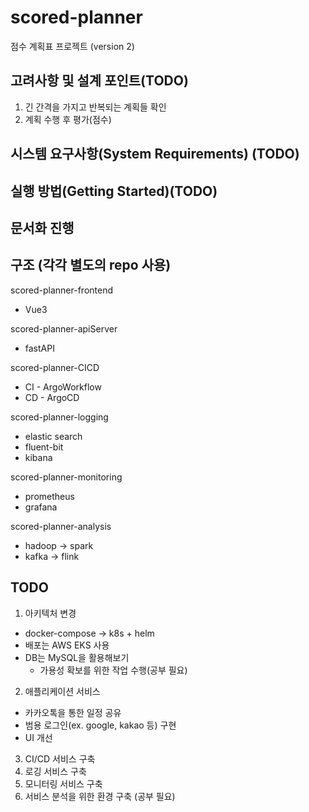 # scored-planner
점수 계획표 프로젝트 (version 2)

## 고려사항 및 설계 포인트(TODO)
1. 긴 간격을 가지고 반복되는 계획들 확인
2. 계획 수행 후 평가(점수)

## 시스템 요구사항(System Requirements) (TODO)

## 실행 방법(Getting Started)(TODO)

## 문서화 진행

## 구조 (각각 별도의 repo 사용)

scored-planner-frontend
  - Vue3

scored-planner-apiServer
  - fastAPI

scored-planner-CICD
  - CI - ArgoWorkflow
  - CD - ArgoCD

scored-planner-logging
  - elastic search
  - fluent-bit
  - kibana

scored-planner-monitoring
  - prometheus
  - grafana

scored-planner-analysis
  - hadoop -> spark
  - kafka -> flink

## TODO
1. 아키텍처 변경
  - docker-compose -> k8s + helm
  - 배포는 AWS EKS 사용
  - DB는 MySQL을 활용해보기
    - 가용성 확보를 위한 작업 수행(공부 필요)
2. 애플리케이션 서비스
  - 카카오톡을 통한 일정 공유
  - 범용 로그인(ex. google, kakao 등) 구현
  - UI 개선
3. CI/CD 서비스 구축
4. 로깅 서비스 구축
5. 모니터링 서비스 구축 
6. 서비스 분석을 위한 환경 구축 (공부 필요)
